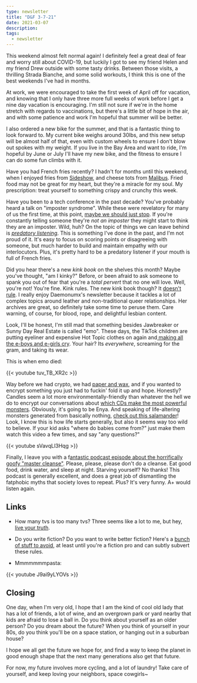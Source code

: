 ```yaml
---
type: newsletter
title: "D&F 3-7-21"
date: 2021-03-07
description: 
tags:
  - newsletter
---
```


This weekend almost felt normal again! I definitely feel a great deal of fear and worry still about COVID-19, but luckily I got to see my friend Helen and my friend Drew outside with some tasty drinks. Between those visits, a thrilling Strada Bianche, and some solid workouts, I think this is one of the best weekends I've had in months. 

At work, we were encouraged to take the first week of April off for vacation, and knowing that I only have three more full weeks of work before I get a nine day vacation is encouraging. I'm still not sure if we're in the home stretch with regards to vaccinations, but there's a little bit of hope in the air, and with some patience and work I'm hopeful that summer will be better.

I also ordered a new bike for the summer, and that is a fantastic thing to look forward to. My current bike weighs around 30lbs, and this new setup will be almost half of that, even with custom wheels to ensure I don't blow out spokes with my weight. If you live in the Bay Area and want to ride, I'm hopeful by June or July I'll have my new bike, and the fitness to ensure I can do some fun climbs with it.

Have you had French fries recently? I hadn't for months until this weekend, when I enjoyed fries from [Sideshow](https://www.sideshowkitchen.com), and cheese tots from [Malibus](https://www.malibusburgers.com). Fried food may not be great for my heart, but they're a miracle for my soul. My prescription: treat yourself to something crispy and crunchy this week.

Have you been to a tech conference in the past decade? You've probably heard a talk on "imposter syndrome". While these were revelatory for many of us the first time, at this point, [maybe we should just stop](https://hbr.org/2021/02/stop-telling-women-they-have-imposter-syndrome). If you're constantly telling someone they're _not an imposter_ they might start to think they are an imposter. Wild, huh? On the topic of things we can leave behind is _[predatory listening](https://www.tenpercent.com/meditationweeklyblog/defending-against-predatory-listening)_. This is something I've done in the past, and I'm not proud of it. It's easy to focus on scoring points or disagreeing with someone, but much harder to build and maintain empathy with our interlocutors. Plus, it's pretty hard to be a predatory listener if your mouth is full of French fries.

Did you hear there's a new _kink book_ on the shelves this month? Maybe you've thought, "am I kinky?" Before, or been afraid to ask someone to spank you out of fear that you're a _total pervert_ that no one will love. Well, you're not! You're fine. Kink rules. The new kink book though? It [doesn't rule](https://daemonumx.substack.com/p/the-commodification-of-kink). I really enjoy Daemonumx's newsletter because it tackles a lot of complex topics around leather and non-traditional queer relationships. Her archives are great, so definitely take some time to peruse them. Care warning, of course, for blood, rope, and delightful lesbian content.

Look, I'll be honest, I'm still mad that something besides Jawbreaker or Sunny Day Real Estate is called "emo". These days, the TikTok children are putting eyeliner and expensive Hot Topic clothes on again and[ making all the e-boys and e-girls cry](https://www.polygon.com/2021/3/2/22298265/tiktok-emo-music-video-celebrities). Your hair? Its _everywhere_, screaming for the gram, and  taking its wear.

This is when emo died:

{{< youtube tuv_TB_XR2c >}}

Way before we had crypto, we had [paper and wax](https://kottke.org/21/03/digitally-reading-17-century-locked-letters), and if you wanted to encrypt something you just had to fuckin' fold it up and hope. Honestly? Candles seem a lot more environmentally-friendly than whatever the hell we do to encrypt our conversations about [which CDs make the most powerful monsters](https://en.m.wikipedia.org/wiki/Monster_Rancher#Monster_generation). Obviously, it's going to be Enya. And speaking of life-altering monsters generated from basically nothing, [check out this salamander](https://www.nationalgeographic.com/animals/article/time-lapse-film-shows-salamander-development)! Look, I know this is how life starts generally, but also it seems way too wild to believe. If your kid asks "where do babies come from?" just make them watch this video a few times, and say "any questions?"

{{< youtube sVavqLl3Hqg >}}

Finally, I leave you with a f[antastic podcast episode about the horrifically goofy "master cleanse"](https://overcast.fm/+kfJpkrf_Y). Please, please, please don't do a cleanse. Eat good food, drink water, and sleep at night. Starving yourself? No thanks! This podcast is generally excellent, and does a great job of dismantling the fatphobic myths that society loves to repeat. Plus? It's very funny. A+ would listen again.

## Links

- How many tvs is too many tvs? Three seems like a lot to me, but hey, [live your truth](https://dirt.substack.com/p/dirt-three-tvs-why).
- Do you write fiction? Do you want to write better fiction? Here's a [bunch of stuff to avoid](https://www.sfwa.org/2009/06/18/turkey-city-lexicon-a-primer-for-sf-workshops/), at least until you're a fiction pro and can subtly subvert these rules.

- Mmmmmmmpasta:

{{< youtube J9ai9yLYOVs >}}

## Closing

One day, when I'm very old, I hope that I am the kind of cool old lady that has a lot of friends, a lot of wine, and an overgrown park or yard nearby that kids are afraid to lose a ball in. Do you think about yourself as an older person? Do you dream about the future? When you think of yourself in your 80s, do you think you'll be on a space station, or hanging out in a suburban house? 

I hope we all get the future we hope for, and find a way to keep the planet in good enough shape that the next many generations also get that future.

For now, my future involves more cycling, and a lot of laundry! Take care of yourself, and keep loving your neighbors, space cowgirls~